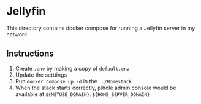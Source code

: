 # Jellyfin

This directory contains docker compose for running a Jellyfin server in my network

## Instructions

1. Create `.env` by making a copy of `default.env`
2. Update the setttings
3. Run `docker compose up -d` in the `../Homestack`
4. When the stack starts correctly, pihole admin console would be available at `${METUBE_DOMAIN}.${HOME_SERVER_DOMAIN}`
